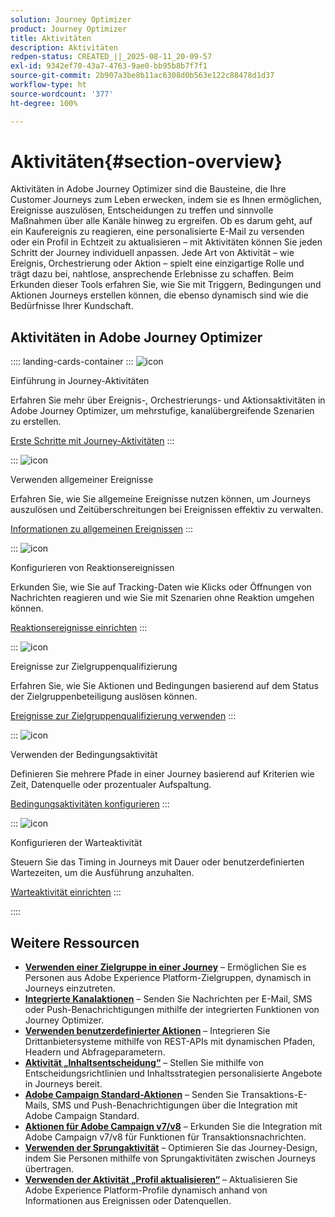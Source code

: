 ```yaml
---
solution: Journey Optimizer
product: Journey Optimizer
title: Aktivitäten
description: Aktivitäten
redpen-status: CREATED_||_2025-08-11_20-09-57
exl-id: 9342ef70-43a7-4763-9ae0-bb95b8b7f7f1
source-git-commit: 2b907a3be8b11ac6308d0b563e122c88478d1d37
workflow-type: ht
source-wordcount: '377'
ht-degree: 100%

---
```


# Aktivitäten{#section-overview}

Aktivitäten in Adobe Journey Optimizer sind die Bausteine, die Ihre Customer Journeys zum Leben erwecken, indem sie es Ihnen ermöglichen, Ereignisse auszulösen, Entscheidungen zu treffen und sinnvolle Maßnahmen über alle Kanäle hinweg zu ergreifen. Ob es darum geht, auf ein Kaufereignis zu reagieren, eine personalisierte E-Mail zu versenden oder ein Profil in Echtzeit zu aktualisieren – mit Aktivitäten können Sie jeden Schritt der Journey individuell anpassen. Jede Art von Aktivität – wie Ereignis, Orchestrierung oder Aktion – spielt eine einzigartige Rolle und trägt dazu bei, nahtlose, ansprechende Erlebnisse zu schaffen. Beim Erkunden dieser Tools erfahren Sie, wie Sie mit Triggern, Bedingungen und Aktionen Journeys erstellen können, die ebenso dynamisch sind wie die Bedürfnisse Ihrer Kundschaft.

## Aktivitäten in Adobe Journey Optimizer

:::: landing-cards-container
:::
![icon](https://cdn.experienceleague.adobe.com/icons/book.svg?lang=de)

Einführung in Journey-Aktivitäten

Erfahren Sie mehr über Ereignis-, Orchestrierungs- und Aktionsaktivitäten in Adobe Journey Optimizer, um mehrstufige, kanalübergreifende Szenarien zu erstellen.

[Erste Schritte mit Journey-Aktivitäten](../using/building-journeys/about-journey-activities.md)
:::

:::
![icon](https://cdn.experienceleague.adobe.com/icons/circle-play.svg?lang=de)

Verwenden allgemeiner Ereignisse

Erfahren Sie, wie Sie allgemeine Ereignisse nutzen können, um Journeys auszulösen und Zeitüberschreitungen bei Ereignissen effektiv zu verwalten.

[Informationen zu allgemeinen Ereignissen](../using/building-journeys/general-events.md)
:::

:::
![icon](https://cdn.experienceleague.adobe.com/icons/list-check.svg?lang=de)

Konfigurieren von Reaktionsereignissen

Erkunden Sie, wie Sie auf Tracking-Daten wie Klicks oder Öffnungen von Nachrichten reagieren und wie Sie mit Szenarien ohne Reaktion umgehen können.

[Reaktionsereignisse einrichten](../using/building-journeys/reaction-events.md)
:::

:::
![icon](https://cdn.experienceleague.adobe.com/icons/bullseye.svg)

Ereignisse zur Zielgruppenqualifizierung

Erfahren Sie, wie Sie Aktionen und Bedingungen basierend auf dem Status der Zielgruppenbeteiligung auslösen können.

[Ereignisse zur Zielgruppenqualifizierung verwenden](../using/building-journeys/audience-qualification-events.md)
:::

:::
![icon](https://cdn.experienceleague.adobe.com/icons/gear.svg)

Verwenden der Bedingungsaktivität

Definieren Sie mehrere Pfade in einer Journey basierend auf Kriterien wie Zeit, Datenquelle oder prozentualer Aufspaltung.

[Bedingungsaktivitäten konfigurieren](../using/building-journeys/condition-activity.md)
:::

:::
![icon](https://cdn.experienceleague.adobe.com/icons/clock.svg)

Konfigurieren der Warteaktivität

Steuern Sie das Timing in Journeys mit Dauer oder benutzerdefinierten Wartezeiten, um die Ausführung anzuhalten.

[Warteaktivität einrichten](../using/building-journeys/wait-activity.md)
:::

::::


## Weitere Ressourcen

- **[Verwenden einer Zielgruppe in einer Journey](../using/building-journeys/read-audience.md)** – Ermöglichen Sie es Personen aus Adobe Experience Platform-Zielgruppen, dynamisch in Journeys einzutreten.
- **[Integrierte Kanalaktionen](../using/building-journeys/journeys-message.md)** – Senden Sie Nachrichten per E-Mail, SMS oder Push-Benachrichtigungen mithilfe der integrierten Funktionen von Journey Optimizer.
- **[Verwenden benutzerdefinierter Aktionen](../using/building-journeys/using-custom-actions.md)** – Integrieren Sie Drittanbietersysteme mithilfe von REST-APIs mit dynamischen Pfaden, Headern und Abfrageparametern.
- **[Aktivität „Inhaltsentscheidung“](../using/building-journeys/content-decision.md)** – Stellen Sie mithilfe von Entscheidungsrichtlinien und Inhaltsstrategien personalisierte Angebote in Journeys bereit.
- **[Adobe Campaign Standard-Aktionen](../using/building-journeys/using-adobe-campaign-standard.md)** – Senden Sie Transaktions-E-Mails, SMS und Push-Benachrichtigungen über die Integration mit Adobe Campaign Standard.
- **[Aktionen für Adobe Campaign v7/v8](../using/building-journeys/using-adobe-campaign-v7-v8.md)** – Erkunden Sie die Integration mit Adobe Campaign v7/v8 für Funktionen für Transaktionsnachrichten.
- **[Verwenden der Sprungaktivität](../using/building-journeys/jump.md)** – Optimieren Sie das Journey-Design, indem Sie Personen mithilfe von Sprungaktivitäten zwischen Journeys übertragen.
- **[Verwenden der Aktivität „Profil aktualisieren“](../using/building-journeys/update-profiles.md)** – Aktualisieren Sie Adobe Experience Platform-Profile dynamisch anhand von Informationen aus Ereignissen oder Datenquellen.
